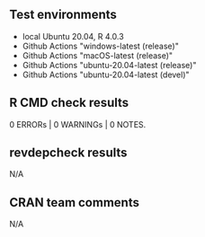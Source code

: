 ## Test environments

* local Ubuntu 20.04, R 4.0.3
* Github Actions "windows-latest (release)"
* Github Actions "macOS-latest (release)"
* Github Actions "ubuntu-20.04-latest (release)"
* Github Actions "ubuntu-20.04-latest (devel)"

## R CMD check results

0 ERRORs | 0 WARNINGs | 0 NOTES.

## revdepcheck results
N/A

## CRAN team comments
N/A

